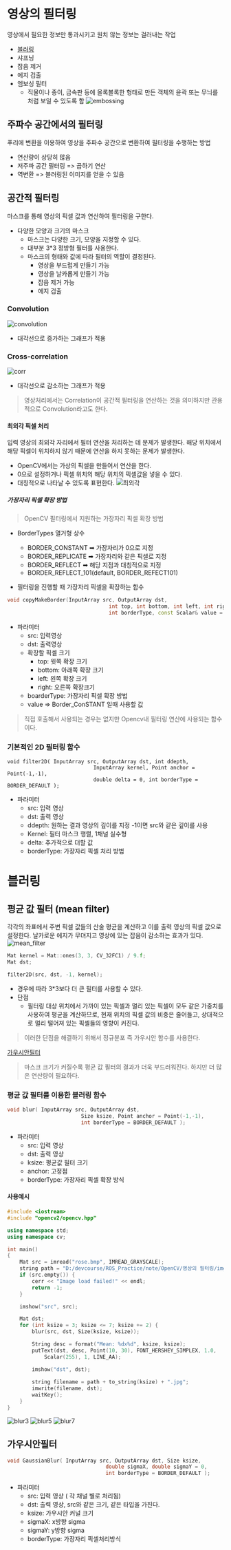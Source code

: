 ﻿# 영상의 필터링

영상에서 필요한 정보만 통과시키고 원치 않는 정보는 걸러내는 작업
+ [블러링](#블러링)
+ 샤프닝
+ 잡음 제거
+ 에지 검출
+ 엠보싱 필터
  + 직물이나 종이, 금속판 등에 올록볼록한 형태로 만든 객체의 윤곽 또는 무늬를 처럼 보일 수 있도록 함
    ![embossing](img/embossing.jpg)

## 주파수 공간에서의 필터링
푸리에 변환을 이용하여 영상을 주파수 공간으로 변환하여 필터링을 수행하는 방법
+ 연산량이 상당히 많음
+ 저주파 공간 필터링 => 곱하기 연산
+ 역변환 => 블러링된 이미지를 얻을 수 있음
## 공간적 필터링

마스크를 통해 영상의 픽셀 값과 연산하여 필터링을 구한다. 
+ 다양한 모양과 크기의 마스크
  + 마스크는 다양한 크기, 모양을 지정할 수 있다. 
  + 대부분 3*3 정방형 필터를 사용한다. 
  + 마스크의 형태와 값에 따라 필터의 역할이 결정된다. 
    + 영상을 부드럽게 만들기 가능
    + 영상을 날카롭게 만들기 가능
    + 잡음 제거 가능
    + 에지 검출

### Convolution
![convolution](img/Convolution.jpg)
+ 대각선으로 증가하는 그래프가 적용

### Cross-correlation
![corr](img/Cross-correlation.jpg)
+ 대각선으로 감소하는 그래프가 적용

> 영상처리에서는 Correlation이 공간적 필터링을 연산하는 것을 의미하지만 관용적으로 Convolution라고도 한다. 

#### 최외각 픽셀 처리
입력 영상의 최외각 자리에서 필터 연산을 처리하는 데 문제가 발생한다. 
해당 위치에서 해당 픽셀이 위치하지 않기 때문에 연산을 하지 못하는 문제가 발생한다. 
+ OpenCV에서는 가상의 픽셀을 만들어서 연산을 한다. 
+ 0으로 설정하거나 픽셀 위치의 해당 위치의 픽셀값을 넣을 수 있다. 
+ 대칭적으로 나타날 수 있도록 표현한다. 
    ![최외각](img/outlier.jpg)


##### 가장자리 픽셀 확장 방법
> OpenCV 필터링에서 지원하는 가장자리 픽셀 확장 방법
+ BorderTypes 열거형 상수
  + BORDER_CONSTANT ➡ 가장자리가 0으로 지정
  + BORDER_REPLICATE ➡ 가장자리와 같은 픽셀로 지정
  + BORDER_REFLECT ➡ 해당 지점과 대칭적으로 지정
  + BORDER_REFLECT_101(default, BORDER_REFECT101)

+ 필터링을 진행할 때 가장자리 픽셀을 확장하는 함수
```cpp
void copyMakeBorder(InputArray src, OutputArray dst,
                                 int top, int bottom, int left, int right,
                                 int borderType, const Scalar& value = Scalar() );
```

+ 파라미터
  + src: 입력영상
  + dst: 출력영상
  +  확장할 픽셀 크기
     + top: 윗쪽 확장 크기
     + bottom: 아래쪽 확장 크기
     + left: 왼쪽 확장 크기
     + right: 오른쪽 확장크기
  + boarderType: 가장자리 픽셀 확장 방법
  + value => Border_ConSTANT 일때 사용할 값

> 직접 호출해서 사용되는 경우는 없지만 Opencv내 필터링 연산에 사용되는 함수이다. 


### 기본적인 2D 필터링 함수
```
void filter2D( InputArray src, OutputArray dst, int ddepth,
                            InputArray kernel, Point anchor = Point(-1,-1),
                            double delta = 0, int borderType = BORDER_DEFAULT );
```
+ 파라미터
  + src: 입력 영상
  + dst: 출력 영상
  + ddepth: 원하는 결과 영상의 깊이를 지정 -1이면 src와 같은 깊이를 사용
  + Kernel: 필터 마스크 행렬, 1채널 실수형
  + delta: 추가적으로 더할 값
  + borderType: 가장자리 픽셀 처리 방법



# 블러링

## 평균 값 필터 (mean filter)
각각의 좌표에서 주변 픽셀 값들의 산술 평균을 계산하고 이를 출력 영상의 픽셀 값으로 설정한다. 날카로운 에지가 무뎌지고 영상에 있는 잡음이 감소하는 효과가 있다. 
![mean_filter](img/mean_filter.jpg)
```cpp
Mat kernel = Mat::ones(3, 3, CV_32FC1) / 9.f;
Mat dst;

filter2D(src, dst, -1, kernel);

```
+ 경우에 따라 3*3보다 더 큰 필터를 사용할 수 있다. 
+ 단점
  + 필터링 대상 위치에서 가까이 있는 픽셀과 멀리 있는 픽셀이 모두 같은 가중치를 사용하여 평균을 계산하므로, 현재 위치의 픽셀 값의 비중은 줄어들고, 상대적으로 멀리 떨어져 있는 픽셀들의 영향이 커진다. 
> 이러한 단점을 해결하기 위해서 정규분포 즉 가우시안 함수를 사용한다. 

[가우시안필터](##가우시안필터)

> 마스크 크기가 커질수록 평균 값 필터의 결과가 더욱 부드러워진다. 하지만 더 많은 연산량이 필요하다. 

### 평균 값 필터를 이용한 블러링 함수
```cpp
void blur( InputArray src, OutputArray dst,
                        Size ksize, Point anchor = Point(-1,-1),
                        int borderType = BORDER_DEFAULT );
```

+ 파라미터
  + src: 입력 영상
  + dst: 출력 영상
  + ksize: 평균값 필터 크기
  + anchor: 고정점
  + borderType: 가장자리 픽셀 확장 방식

#### 사용예시
```cpp
#include <iostream>
#include "opencv2/opencv.hpp"

using namespace std;
using namespace cv;

int main()
{
	Mat src = imread("rose.bmp", IMREAD_GRAYSCALE);
	string path = "D:/devcourse/ROS_Practice/note/OpenCV/영상의 필터링/img/blur";
	if (src.empty()) {
		cerr << "Image load failed!" << endl;
		return -1;
	}

	imshow("src", src);

	Mat dst;
	for (int ksize = 3; ksize <= 7; ksize += 2) {
		blur(src, dst, Size(ksize, ksize));

		String desc = format("Mean: %dx%d", ksize, ksize);
		putText(dst, desc, Point(10, 30), FONT_HERSHEY_SIMPLEX, 1.0, 
			Scalar(255), 1, LINE_AA);

		imshow("dst", dst);
		
		string filename = path + to_string(ksize) + ".jpg";
		imwrite(filename, dst);
		waitKey();
	}
}

```

![blur3](img/blur3.jpg)
![blur5](img/blur5.jpg)
![blur7](img/blur7.jpg)

## 가우시안필터
```cpp
void GaussianBlur( InputArray src, OutputArray dst, Size ksize,
                                double sigmaX, double sigmaY = 0,
                                int borderType = BORDER_DEFAULT );
```

+ 파라미터
  + src: 입력 영상 ( 각 채널 별로 처리됨)
  + dst: 출력 영상, src와 같은 크기, 같은 타입을 가진다. 
  + ksize: 가우시안 커널 크기
  + sigmaX: x방향 sigma
  + sigmaY: y방향 sigma
  + borderType: 가장자리 픽셀처리방식